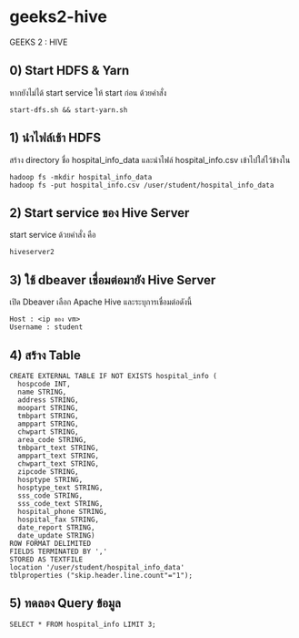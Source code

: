 # geeks2-hive
GEEKS 2 : HIVE

## 0) Start HDFS & Yarn

หากยังไม่ได้ start service ให้ start ก่อน ด้วยคำสั่ง
```
start-dfs.sh && start-yarn.sh
```

## 1) นำไฟล์เช้า HDFS

สร้าง directory ชื่อ hospital_info_data และนำไฟล์ hospital_info.csv เข้าไปใส่ไว้ข้างใน
```
hadoop fs -mkdir hospital_info_data
hadoop fs -put hospital_info.csv /user/student/hospital_info_data
```

## 2) Start service ของ Hive Server

start service ด้วยคำสั่ง คือ
```
hiveserver2
```

## 3) ใช้ dbeaver เชื่อมต่อมายัง Hive Server

เปิด Dbeaver เลือก Apache Hive และระบุการเชื่อมต่อดังนี้

```
Host : <ip ของ vm>
Username : student
```

## 4) สร้าง Table 

```
CREATE EXTERNAL TABLE IF NOT EXISTS hospital_info (
  hospcode INT,
  name STRING,
  address STRING,
  moopart STRING,
  tmbpart STRING,
  amppart STRING,
  chwpart STRING,
  area_code STRING,
  tmbpart_text STRING,
  amppart_text STRING,
  chwpart_text STRING,
  zipcode STRING,
  hosptype STRING,
  hosptype_text STRING,
  sss_code STRING,
  sss_code_text STRING,
  hospital_phone STRING,
  hospital_fax STRING,
  date_report STRING,
  date_update STRING)
ROW FORMAT DELIMITED
FIELDS TERMINATED BY ','
STORED AS TEXTFILE
location '/user/student/hospital_info_data'
tblproperties ("skip.header.line.count"="1");
```

## 5) ทดลอง Query ข้อมูล

```
SELECT * FROM hospital_info LIMIT 3;
```
